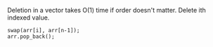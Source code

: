 Deletion in a vector takes O(1) time if order doesn't matter.
Delete ith indexed value.

```
swap(arr[i], arr[n-1]);
arr.pop_back();
```
